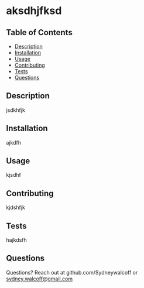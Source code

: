 # aksdhjfksd 

## Table of Contents
* [Description](#description)
* [Installation](#installation)
* [Usage](#usage) 
* [Contributing](#contributing)
* [Tests](#tests)
* [Questions](#questions)

## Description
jsdkhfjk

## Installation
ajkdfh

## Usage
kjsdhf

## Contributing
kjdshfjk

## Tests
hajkdsfh

## Questions
Questions? Reach out at github.com/Sydneywalcoff or sydney.walcoff@gmail.com
  
